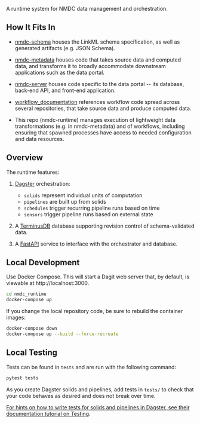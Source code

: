 A runtime system for NMDC data management and orchestration.

## How It Fits In

* [nmdc-schema](https://github.com/microbiomedata/nmdc-schema/)
houses the LinkML schema specification, as well as generated artifacts (e.g. JSON Schema).

* [nmdc-metadata](https://github.com/microbiomedata/nmdc-metadata)
houses code that takes source data and computed data,
and transforms it to broadly accommodate downstream applications such as the data portal.

* [nmdc-server](https://github.com/microbiomedata/nmdc-server)
houses code specific to the data portal -- its database, back-end API, and front-end application.

* [workflow_documentation](https://nmdc-workflow-documentation.readthedocs.io/en/latest/index.html)
references workflow code spread across several repositories, that take source data and produce computed data.

* This repo (nmdc-runtime) manages execution of lightweight data transformations (e.g. in nmdc-metadata) and of workflows,
including ensuring that spawned processes have access to needed configuration and data resources.

## Overview

The runtime features:

1. [Dagster](https://docs.dagster.io/concepts) orchestration:
    - `solids` represent individual units of computation
    - `pipelines` are built up from solids
    - `schedules` trigger recurring pipeline runs based on time
    - `sensors` trigger pipeline runs based on external state

2. A [TerminusDB](https://terminusdb.com/) database supporting revision control of schema-validated
data.
   
3. A [FastAPI](https://fastapi.tiangolo.com/) service to interface with the orchestrator and
database.

## Local Development

Use Docker Compose. This will start a Dagit web
server that, by default, is viewable at http://localhost:3000.

```bash
cd nmdc_runtime
docker-compose up
```

If you change the local repository code, be sure to rebuild the container images:
```bash
docker-compose down
docker-compose up --build --force-recreate
```

## Local Testing

Tests can be found in `tests` and are run with the following command:

```bash
pytest tests
```

As you create Dagster solids and pipelines, add tests in `tests/` to check that your
code behaves as desired and does not break over time.

[For hints on how to write tests for solids and pipelines in Dagster, see their documentation tutorial on Testing](https://docs.dagster.io/tutorial/testable).
